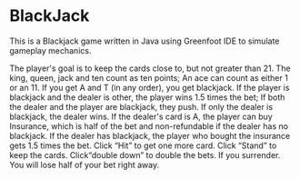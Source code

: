 # BlackJack

This is a Blackjack game written in Java using Greenfoot IDE to simulate gameplay mechanics.

The player's goal is to keep the cards close to, but not greater
than 21. The king, queen, jack and ten count as ten points; An ace
can count as either 1 or an 11. If you get A and T (in any order),
you get blackjack. If the player is blackjack and the dealer is other,
the player wins 1.5 times the bet; If both the dealer and the player
are  blackjack, they push. If only the dealer is blackjack, the dealer
wins. If the dealer's card is A, the player can buy Insurance, which
is half of the bet and non-refundable if the dealer has no blackjack.
If the dealer has blackjack, the player who bought the insurance gets
1.5 times the bet. Click “Hit” to get one more card. Click “Stand” to
keep the cards. Click“double down” to double the bets. If you surrender.
You will lose half of your bet right away.